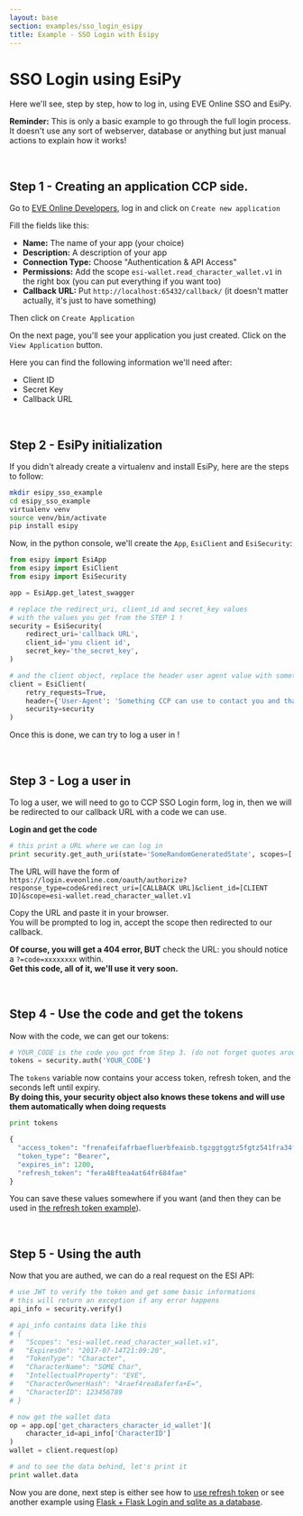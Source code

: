 ```yaml
---
layout: base
section: examples/sso_login_esipy
title: Example - SSO Login with Esipy
---
```

# SSO Login using EsiPy

Here we'll see, step by step, how to log in, using EVE Online SSO and EsiPy.

<div class="alert alert-dismissible alert-info">
    <strong>Reminder:</strong> This is only a basic example to go through the full login process. <br>
    It doesn't use any sort of webserver, database or anything but just manual actions to explain how it works!
</div>

&nbsp;

## Step 1 - Creating an application CCP side.

Go to [EVE Online Developers](https://developers.eveonline.com/applications), log in and click on `Create new application`

Fill the fields like this:

* __Name:__ The name of your app (your choice)
* __Description:__ A description of your app
* __Connection Type:__ Choose "Authentication & API Access"
* __Permissions:__ Add the scope `esi-wallet.read_character_wallet.v1` in the right box (you can put everything if you want too)
* __Callback URL:__ Put `http://localhost:65432/callback/` (it doesn't matter actually, it's just to have something)

Then click on `Create Application`

On the next page, you'll see your application you just created. Click on the `View Application` button.

Here you can find the following information we'll need after: 

* Client ID
* Secret Key
* Callback URL

&nbsp;

## Step 2 - EsiPy initialization

If you didn't already create a virtualenv and install EsiPy, here are the steps to follow:

```bash
mkdir esipy_sso_example
cd esipy_sso_example
virtualenv venv
source venv/bin/activate
pip install esipy
```

Now, in the python console, we'll create the `App`, `EsiClient` and `EsiSecurity`:

```python
from esipy import EsiApp
from esipy import EsiClient
from esipy import EsiSecurity

app = EsiApp.get_latest_swagger

# replace the redirect_uri, client_id and secret_key values
# with the values you get from the STEP 1 !
security = EsiSecurity(
    redirect_uri='callback URL',
    client_id='you client id',
    secret_key='the_secret_key',
)

# and the client object, replace the header user agent value with something reliable !
client = EsiClient(
    retry_requests=True,
    header={'User-Agent': 'Something CCP can use to contact you and that define your app'},
    security=security
)
```

Once this is done, we can try to log a user in !

&nbsp;

## Step 3 - Log a user in

To log a user, we will need to go to CCP SSO Login form, log in, then we will be redirected to our callback URL with a code we can use.

__Login and get the code__

```python
# this print a URL where we can log in
print security.get_auth_uri(state='SomeRandomGeneratedState', scopes=['esi-wallet.read_character_wallet.v1'])
```

The URL will have the form of <br>
```https://login.eveonline.com/oauth/authorize?response_type=code&redirect_uri=[CALLBACK URL]&client_id=[CLIENT ID]&scope=esi-wallet.read_character_wallet.v1```

Copy the URL and paste it in your browser. <br>
You will be prompted to log in, accept the scope then redirected to our callback.

__Of course, you will get a 404 error, BUT__ check the URL: you should notice a `?=code=xxxxxxxx` within. <br>
__Get this code, all of it, we'll use it very soon.__

&nbsp;

## Step 4 - Use the code and get the tokens

Now with the code, we can get our tokens:

```python
# YOUR_CODE is the code you got from Step 3. (do not forget quotes around it)
tokens = security.auth('YOUR_CODE')
```

The `tokens` variable now contains your access token, refresh token, and the seconds left until expiry.<br>
__By doing this, your security object also knows these tokens and will use them automatically when doing requests__

```python
print tokens

{
  "access_token": "frenafeifafrbaefluerbfeainb.tgzggtggtz5fgtz541fra34faerfa.gtgzeg5gt",
  "token_type": "Bearer",
  "expires_in": 1200,
  "refresh_token": "fera48ftea4at64fr684fae"
}
```

You can save these values somewhere if you want (and then they can be used in [the refresh token example](/EsiPy/examples/using_refresh_token/)).

&nbsp;

## Step 5 - Using the auth

Now that you are authed, we can do a real request on the ESI API: 

```python
# use JWT to verify the token and get some basic informations
# this will return an exception if any error happens
api_info = security.verify()

# api_info contains data like this
# {
#   "Scopes": "esi-wallet.read_character_wallet.v1",
#   "ExpiresOn": "2017-07-14T21:09:20",
#   "TokenType": "Character",
#   "CharacterName": "SOME Char",
#   "IntellectualProperty": "EVE",
#   "CharacterOwnerHash": "4raef4rea8aferfa+E=",
#   "CharacterID": 123456789
# }

# now get the wallet data
op = app.op['get_characters_character_id_wallet'](
    character_id=api_info['CharacterID']
)
wallet = client.request(op)

# and to see the data behind, let's print it
print wallet.data
```

<div class="alert alert-dismissible alert-success">
    Now you are done, next step is either see how to <a href="/EsiPy/examples/using_refresh_token/">use refresh token</a> or see another example using <a href="https://github.com/Kyria/flask-esipy-example">Flask + Flask Login and sqlite as a database</a>.
</div>
